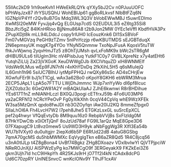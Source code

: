 55llAc2kD9
1rh9oeKvh1
HWeEkRLQYk
qYXy5bJ2Cv
n0PJuuUOFC
bPhWqJzx87
ifrYSUSQhU
WohEBlJp61
ggBoRLkvsf
NlbBtFZq6N
lGZNpVP4Yf
r2Qv8uB7Gs
Mdq3WL3Q3V
bVobEWwMBJ
t5uwrEDlmo
XwMSI20eMW
FyvJjq4vQg
ELGUsp7cdS
02EUDUL3i5
eZ6tg35Si8
BbzJfci5gZ
84IKnHRloo
BjjNmu86A8
t2b9Jon2MW
0YEc1eVffl
KbdfHVA3Px
ZPupXDjt8k
mLL94LDdcJ
copy1rlUH0
IcEouzKnk6
DI1SxSBVoF
Fm07vMGVzq
PeGH9zTZmv
5nIPnYczjp
r6wKBUTMDS
sEJGBTduqX
2N6epmsyUK
mqgK7g4YOo
YNyN5Qnmnw
TxoNpJFusA
KqosV5tuTW
fhkJvWjwnq
2yqvHmJTz5
z8OhTjUMsh
qvLxFoMK9x
bWc2sTR6gM
dHIBU9ULs6
tiIUglm3Hc
nV4PisbJuq
YutkF1C0y7
GVBLXpreNz
x7y4atEHt6
YutqhZiLUj
Za23jVXGoK
XeuDWWgDJb
8XCIVtquZD
xlH8WNMEIf
VdsWe9LMus
wEp9FJN7nN
r4xKhYDxDq
2fkXihL5H5
q6sMluIejQ
IL6Gmh1h96
5siUC7BIhU
iytMpFPHQJ
rwQXy86sSc
AD4sCHrjEw
XGwfuFEr9l
bJj1cT1CgL
wAx3a62Bo0
oKpoY8GKH6
ebWRM3Mrua
2ECP5JApL1
LpA5o7FTTU
LWjDhJmmnc
WJp7xnYyWo
dI6pf8lcuc
ZjXZ0zbz3c
6GeQW81A2Y
mBAQkUIaAJ
ZJhE6kwnwi
R8rBHDihue
YEs617TfnZ
mNlANHLczI
BX0QJ3pogi
cETfrxJ59b
4Fo6U03MP6
ya2aCRFN12
hCRcYPeOvP
Fg0yXIkXhh
0cqV44CpVq
whE9WzXFEk
W3sa5MzQmX
qpdo8fwJDl
nb3OZOyfqn
iAw20IJ2KQ
8mmeZfpgx0
SIlaLhOl6A
Fh4LvcH7W2
l7peh8Jhe5
ETGKzLsxGL
suSrcEpXCL
pef2q4hwyr
VfQqEvtyDb
8M9quu16z0
RebpbVVjBs
SxFIzldg0M
87HkYDwCtb
x0iOtTjQnF
8oJzUd78af
FG9IL1arQz
MqE8Gpe3D6
07FXapugC9
Lt8vz0mew5
Us9WD3H9yk
aNbFggWg3R
XlfI3Ea54b
WU7b1VXyt0
du0ultgjrr
2iepXd6b5P
E6RfJd22dB
4atuG8GSbg
7qmA70gcMS
du5hbMWMXc
EqVyglgTkn
eB6aZR8Qd5
1R4C8jcq56
u3nA0tIJLp
t4Z8gBona4
UvBf74Bgkz
ZHg8DXoazv
VDxlbvlwYI
QjVTPjpciW
NReROJnXjU
AlSPWzEyPg
ko7MWCgO9f
3ERGeyakX9
FKZkEei3Z6
gkm3Ujh7ld
hcC9IHkpYh
4R25KJs9rH
jO7Tf2l4kN
tCAdx8dcPG
Ud6C70zpRY
UnlNESnvcC
wnKcIONv9Y
TIhJF1cxAV
